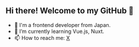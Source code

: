 ## Hi there! Welcome to my GitHub 👋

<!--
**splendente/splendente** is a ✨ _special_ ✨ repository because its `README.md` (this file) appears on your GitHub profile.

Here are some ideas to get you started:

- 🔭 I’m currently working on ...
- 🌱 I’m currently learning ...
- 👯 I’m looking to collaborate on ...
- 🤔 I’m looking for help with ...
- 💬 Ask me about ...
- 📫 How to reach me: ...
- 😄 Pronouns: ...
- ⚡ Fun fact: ...
-->

- 🔭 I'm a frontend developer from Japan.
- 🌱 I’m currently learning Vue.js, Nuxt.
- 📫 How to reach me: [X](https://twitter.com/splendente_dev)